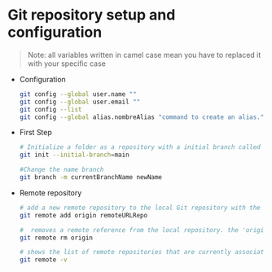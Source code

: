 # Git repository setup and configuration

> Note: all variables written in camel case mean you have to replaced it with your specific case

- Configuration
    ```sh
    git config --global user.name ""
    git config --global user.email ""
    git config --list
    git config --global alias.nombreAlias "command to create an alias."
    ```

- First Step
    ```sh
    # Initialize a folder as a repository with a initial branch called "main"
    git init --initial-branch=main

    #Change the name branch 
    git branch -m currentBranchName newName
    ```

- Remote repository

    ```sh
    # add a new remote repository to the local Git repository with the name "origin" 
    git remote add origin remoteURLRepo

    #  removes a remote reference from the local repository. the 'origin' argument is the name of the remote to be removed.
    git remote rm origin

    # shows the list of remote repositories that are currently associated with the local repository
    git remote -v
    ```


